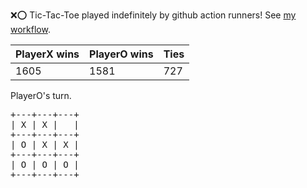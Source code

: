 :x::o: Tic-Tac-Toe played indefinitely by github action runners! See [my workflow](.github/workflows/play.yaml).

|PlayerX wins|PlayerO wins|Ties|
|-|-|-|
|1605|1581|727|

PlayerO's turn.

<pre>
+---+---+---+
| X | X |   |
+---+---+---+
| O | X | X |
+---+---+---+
| O | O | O |
+---+---+---+
</pre>
